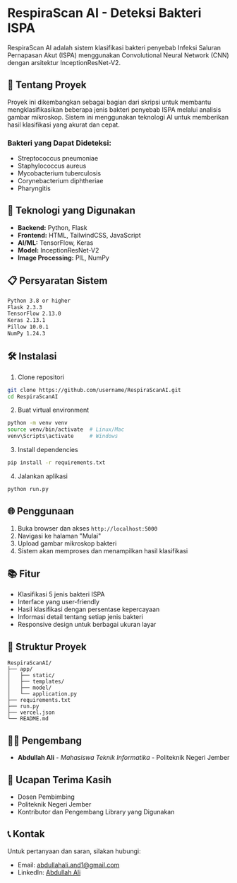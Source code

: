 # RespiraScan AI - Deteksi Bakteri ISPA

RespiraScan AI adalah sistem klasifikasi bakteri penyebab Infeksi Saluran Pernapasan Akut (ISPA) menggunakan Convolutional Neural Network (CNN) dengan arsitektur InceptionResNet-V2.

## 🔬 Tentang Proyek

Proyek ini dikembangkan sebagai bagian dari skripsi untuk membantu mengklasifikasikan beberapa jenis bakteri penyebab ISPA melalui analisis gambar mikroskop. Sistem ini menggunakan teknologi AI untuk memberikan hasil klasifikasi yang akurat dan cepat.

### Bakteri yang Dapat Dideteksi:

- Streptococcus pneumoniae
- Staphylococcus aureus
- Mycobacterium tuberculosis
- Corynebacterium diphtheriae
- Pharyngitis

## 🚀 Teknologi yang Digunakan

- **Backend:** Python, Flask
- **Frontend:** HTML, TailwindCSS, JavaScript
- **AI/ML:** TensorFlow, Keras
- **Model:** InceptionResNet-V2
- **Image Processing:** PIL, NumPy

## 📋 Persyaratan Sistem

```bash
Python 3.8 or higher
Flask 2.3.3
TensorFlow 2.13.0
Keras 2.13.1
Pillow 10.0.1
NumPy 1.24.3
```

## 🛠️ Instalasi

1. Clone repositori

```bash
git clone https://github.com/username/RespiraScanAI.git
cd RespiraScanAI
```

2. Buat virtual environment

```bash
python -m venv venv
source venv/bin/activate  # Linux/Mac
venv\Scripts\activate     # Windows
```

3. Install dependencies

```bash
pip install -r requirements.txt
```

4. Jalankan aplikasi

```bash
python run.py
```

## 🌐 Penggunaan

1. Buka browser dan akses `http://localhost:5000`
2. Navigasi ke halaman "Mulai"
3. Upload gambar mikroskop bakteri
4. Sistem akan memproses dan menampilkan hasil klasifikasi

## 📚 Fitur

- Klasifikasi 5 jenis bakteri ISPA
- Interface yang user-friendly
- Hasil klasifikasi dengan persentase kepercayaan
- Informasi detail tentang setiap jenis bakteri
- Responsive design untuk berbagai ukuran layar

## 🔧 Struktur Proyek

```
RespiraScanAI/
├── app/
│   ├── static/
│   ├── templates/
│   ├── model/
│   └── application.py
├── requirements.txt
├── run.py
├── vercel.json
└── README.md
```

## 👨‍💻 Pengembang

- **Abdullah Ali** - _Mahasiswa Teknik Informatika_ - Politeknik Negeri Jember

## 🙏 Ucapan Terima Kasih

- Dosen Pembimbing
- Politeknik Negeri Jember
- Kontributor dan Pengembang Library yang Digunakan

## 📞 Kontak

Untuk pertanyaan dan saran, silakan hubungi:

- Email: [abdullahali.and1@gmail.com](mailto:abdullahali.and1@gmail.com)
- LinkedIn: [Abdullah Ali](https://linkedin.com/in/abdlhli)
